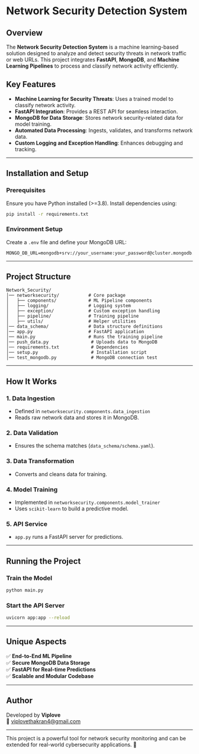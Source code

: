 # Network Security Detection System

## Overview

The **Network Security Detection System** is a machine learning-based solution designed to analyze and detect security threats in network traffic or web URLs. This project integrates **FastAPI**, **MongoDB**, and **Machine Learning Pipelines** to process and classify network activity efficiently.

## Key Features

- **Machine Learning for Security Threats**: Uses a trained model to classify network activity.
- **FastAPI Integration**: Provides a REST API for seamless interaction.
- **MongoDB for Data Storage**: Stores network security-related data for model training.
- **Automated Data Processing**: Ingests, validates, and transforms network data.
- **Custom Logging and Exception Handling**: Enhances debugging and tracking.

---

## Installation and Setup

### Prerequisites
Ensure you have Python installed (>=3.8). Install dependencies using:

```bash
pip install -r requirements.txt
```

### Environment Setup
Create a `.env` file and define your MongoDB URL:
```env
MONGO_DB_URL=mongodb+srv://your_username:your_password@cluster.mongodb.net
```

---

## Project Structure

```
Network_Security/
│── networksecurity/           # Core package
│   ├── components/            # ML Pipeline components
│   ├── logging/               # Logging system
│   ├── exception/             # Custom exception handling
│   ├── pipeline/              # Training pipeline
│   ├── utils/                 # Helper utilities
│── data_schema/               # Data structure definitions
│── app.py                     # FastAPI application
│── main.py                    # Runs the training pipeline
│── push_data.py                # Uploads data to MongoDB
│── requirements.txt            # Dependencies
│── setup.py                    # Installation script
│── test_mongodb.py             # MongoDB connection test
```

---

## How It Works

### 1. **Data Ingestion**
- Defined in `networksecurity.components.data_ingestion`
- Reads raw network data and stores it in MongoDB.

### 2. **Data Validation**
- Ensures the schema matches (`data_schema/schema.yaml`).

### 3. **Data Transformation**
- Converts and cleans data for training.

### 4. **Model Training**
- Implemented in `networksecurity.components.model_trainer`
- Uses `scikit-learn` to build a predictive model.

### 5. **API Service**
- `app.py` runs a FastAPI server for predictions.

---

## Running the Project

### Train the Model
```bash
python main.py
```

### Start the API Server
```bash
uvicorn app:app --reload
```

---

## Unique Aspects

✅ **End-to-End ML Pipeline**  
✅ **Secure MongoDB Data Storage**  
✅ **FastAPI for Real-time Predictions**  
✅ **Scalable and Modular Codebase**  

---

## Author
Developed by **Viplove**  
📧 viplovethakran4@gmail.com  

---

This project is a powerful tool for network security monitoring and can be extended for real-world cybersecurity applications. 🚀
